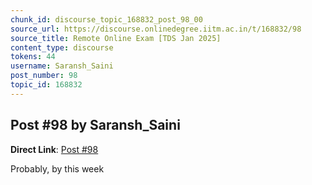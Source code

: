 ```yaml
---
chunk_id: discourse_topic_168832_post_98_00
source_url: https://discourse.onlinedegree.iitm.ac.in/t/168832/98
source_title: Remote Online Exam [TDS Jan 2025]
content_type: discourse
tokens: 44
username: Saransh_Saini
post_number: 98
topic_id: 168832
---
```


## Post #98 by Saransh_Saini

**Direct Link**: [Post #98](https://discourse.onlinedegree.iitm.ac.in/t/168832/98)

Probably, by this week
